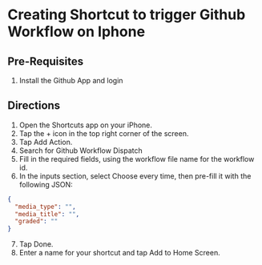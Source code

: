 # Creating Shortcut to trigger Github Workflow on Iphone

## Pre-Requisites

1. Install the Github App and login

## Directions

1. Open the Shortcuts app on your iPhone.
2. Tap the + icon in the top right corner of the screen.
3. Tap Add Action.
4. Search for Github Workflow Dispatch
5. Fill in the required fields, using the workflow file name for the workflow id.
6. In the inputs section, select Choose every time, then pre-fill it with the following JSON:

```JSON
{
  "media_type": "",
  "media_title": "",
  "graded": ""
}
```

7. Tap Done.
8. Enter a name for your shortcut and tap Add to Home Screen.